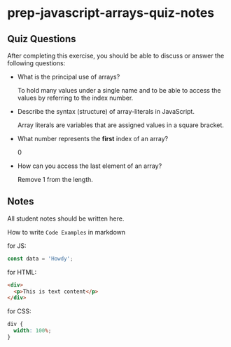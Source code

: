 # prep-javascript-arrays-quiz-notes

## Quiz Questions

After completing this exercise, you should be able to discuss or answer the following questions:

- What is the principal use of arrays?

  To hold many values under a single name and to be able to access the values by referring to the index number.

- Describe the syntax (structure) of array-literals in JavaScript.

  Array literals are variables that are assigned values in a square bracket.

- What number represents the **first** index of an array?

  0

- How can you access the last element of an array?

  Remove 1 from the length.

## Notes

All student notes should be written here.

How to write `Code Examples` in markdown

for JS:

```javascript
const data = 'Howdy';
```

for HTML:

```html
<div>
  <p>This is text content</p>
</div>
```

for CSS:

```css
div {
  width: 100%;
}
```
